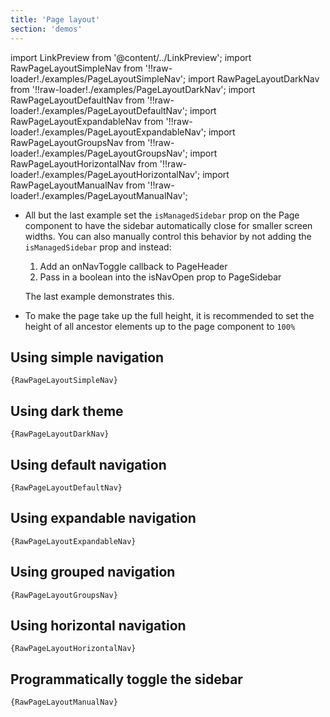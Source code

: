 ```yaml
---
title: 'Page layout'
section: 'demos'
---
```


import LinkPreview from '@content/../LinkPreview';
import RawPageLayoutSimpleNav from '!!raw-loader!./examples/PageLayoutSimpleNav';
import RawPageLayoutDarkNav from '!!raw-loader!./examples/PageLayoutDarkNav';
import RawPageLayoutDefaultNav from '!!raw-loader!./examples/PageLayoutDefaultNav';
import RawPageLayoutExpandableNav from '!!raw-loader!./examples/PageLayoutExpandableNav';
import RawPageLayoutGroupsNav from '!!raw-loader!./examples/PageLayoutGroupsNav';
import RawPageLayoutHorizontalNav from '!!raw-loader!./examples/PageLayoutHorizontalNav';
import RawPageLayoutManualNav from '!!raw-loader!./examples/PageLayoutManualNav';

- All but the last example set the `isManagedSidebar` prop on the Page component to have the sidebar automatically close for smaller screen widths. You can also manually control this behavior by not adding the `isManagedSidebar` prop and instead:

  1. Add an onNavToggle callback to PageHeader
  1. Pass in a boolean into the isNavOpen prop to PageSidebar

  The last example demonstrates this.

- To make the page take up the full height, it is recommended to set the height of all ancestor elements up to the page component to `100%`

## Using simple navigation

<LinkPreview name="Simple Nav" path="pagelayoutsimplenav" />

<code className="language-nolive">{RawPageLayoutSimpleNav}</code>

## Using dark theme

<LinkPreview name="Dark Nav" path="pagelayoutdarknav" />

<code className="language-nolive">{RawPageLayoutDarkNav}</code>


## Using default navigation

<LinkPreview name="Default Nav" path="pagelayoutdefaultnav" />

<code className="language-nolive">{RawPageLayoutDefaultNav}</code>

## Using expandable navigation

<LinkPreview name="Expandable Nav" path="pagelayoutexpandablenav" />

<code className="language-nolive">{RawPageLayoutExpandableNav}</code>

## Using grouped navigation

<LinkPreview name="Grouped Nav" path="pagelayoutgroupsnav" />

<code className="language-nolive">{RawPageLayoutGroupsNav}</code>

## Using horizontal navigation

<LinkPreview name="Horizontal Nav" path="pagelayouthorizontalnav" />

<code className="language-nolive">{RawPageLayoutHorizontalNav}</code>

## Programmatically toggle the sidebar

<LinkPreview name="Manual Nav" path="pagelayoutmanualnav" />

<code className="language-nolive">{RawPageLayoutManualNav}</code>
